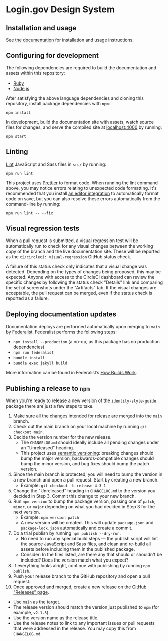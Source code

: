 # Login.gov Design System

## Installation and usage

See [the documentation](https://design.login.gov/) for installation and usage instructions.

## Configuring for development

The following dependencies are required to build the documentation and assets within this repository:

- [Ruby](.ruby-version)
- [Node.js](.nvmrc)

After satisfying the above language dependencies and cloning this repository, install package dependencies with `npm`:

```
npm install
```

In development, build the documentation site with assets, watch source files for changes, and serve the compiled site at [localhost:4000](http://localhost:4000) by running:

```
npm start
```

## Linting

[Lint](https://en.wikipedia.org/wiki/Lint_(software)) JavaScript and Sass files in `src/` by running:

```
npm run lint
```

This project uses [Prettier](https://prettier.io/) to format code. When running the lint command above, you may notice errors relating to unexpected code formatting. It's recommended that you install [an editor integration](https://prettier.io/docs/en/editors.html) to automatically format code on save, but you can also resolve these errors automatically from the command-line by running:

```
npm run lint -- --fix
```

## Visual regression tests

When a pull request is submitted, a visual regression test will be automatically run to check for any visual changes between the working copy of the branch and the live documentation site. These will be reported as the `ci/circleci: visual-regression` GitHub status check.

A failure of this status check only indicates that a visual change was detected. Depending on the types of changes being proposed, this may be expected. Anyone with access to the CircleCI dashboard can review the specific changes by following the status check "Details" link and comparing the set of screenshots under the "Artifacts" tab. If the visual changes are acceptable, the pull request can be merged, even if the status check is reported as a failure.

## Deploying documentation updates

Documentation deploys are performed automatically upon merging to `main` by [Federalist](https://federalist.18f.gov/). Federalist performs the following steps:

- `npm install --production` (a no-op, as this package has no production dependencies)
- `npm run federalist`
- `bundle install`
- `bundle exec jekyll build`

More information can be found in Federalist’s [How Builds Work](https://federalist-docs.18f.gov/pages/how-federalist-works/how-builds-work/).

## Publishing a release to `npm`

When you're ready to release a new version of the `identity-style-guide` package there are just a few steps to take.

1. Make sure all the changes intended for release are merged into the `main` branch.
2. Check out the main branch on your local machine by running `git checkout main`.
3. Decide the version number for the new release.
   - The `CHANGELOG.md` should ideally include all pending changes under an "Unreleased" heading.
   - This project uses [semantic versioning](https://semver.org/): breaking changes should bump the major version, backwards-compatible changes should bump the minor version, and bug fixes should bump the patch version.
4. Since the main branch is protected, you will need to bump the version in a new branch and open a pull request. Start by creating a new branch.
   - Example: `git checkout -b release-4-3-1`
5. Change the "Unreleased" heading in `CHANGELOG.md` to the version you decided in Step 3. Commit this change to your new branch.
6. Run `npm version` to bump the package version, passing one of `patch`, `minor`, or `major` depending on what you had decided in Step 3 for the next version.
   - Example: `npm version patch`
   - A new version will be created. This will update `package.json` and `package-lock.json` automatically and create a commit.
7. Do a trial publish by running `npm publish --dry-run`.
   - No need to run any special build steps — the publish script will lint the source JavaScript and Sass files, and clean and re-build all assets before including them in the published package.
   - Consider: In the files listed, are there any that should or shouldn't be included? Does the version match what you expect?
8. If everything looks alright, continue with publishing by running `npm publish`.
9. Push your release branch to the GitHub repository and open a pull request.
10. Once approved and merged, create a new release on the [GitHub "Releases" page](https://github.com/18F/identity-style-guide/releases).
   - Use `main` as the target.
   - The release version should match the version just published to `npm` (for example, `v2.1.5`).
   - Use the version name as the release title.
   - Use the release notes to link to any important issues or pull requests that were addressed in the release. You may copy this from `CHANGELOG.md`.
